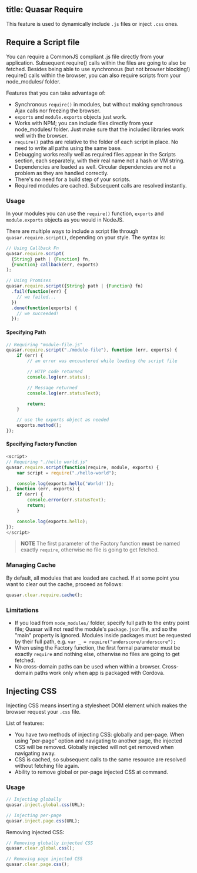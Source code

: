 title: Quasar Require
---

This feature is used to dynamically include `.js` files or inject `.css` ones.

## Require a Script file
You can require a CommonJS compliant .js file directly from your application. Subsequent require() calls within the files are going to also be fetched. Besides being able to use synchronous (but not browser blocking!) require() calls within the browser, you can also require scripts from your node_modules/ folder.

Features that you can take advantage of:
* Synchronous `require()` in modules, but without making synchronous Ajax calls nor freezing the browser.
* `exports` and `module.exports` objects just work.
* Works with NPM; you can include files directly from your node_modules/ folder. Just make sure that the included libraries work well with the browser.
* `require()` paths are relative to the folder of each script in place. No need to write all paths using the same base.
* Debugging works really well as required files appear in the Scripts section, each separately, with their real name not a hash or VM string.
* Dependencies are loaded as well. Circular dependencies are not a problem as they are handled correctly.
* There's no need for a build step of your scripts.
* Required modules are cached. Subsequent calls are resolved instantly.

### Usage
In your modules you can use the `require()` function, `exports` and `module.exports` objects as you would in NodeJS.

There are multiple ways to include a script file through `quasar.require.script()`, depending on your style. The syntax is:

``` js
// Using Callback Fn
quasar.require.script(
  {String} path | {Function} fn,
  {Function} callback(err, exports)
);

// Using Promises
quasar.require.script({String} path | {Function} fn)
  .fail(function(err) {
    // we failed...
  })
  .done(function(exports) {
    // we succeeded!
  });
```

#### Specifying Path
``` js
// Requiring "module-file.js"
quasar.require.script("./module-file"), function (err, exports) {
    if (err) {
        // an error was encountered while loading the script file

        // HTTP code returned
        console.log(err.status);

        // Message returned
        console.log(err.statusText);

        return;
    }

    // use the exports object as needed
    exports.method();
});
```

#### Specifying Factory Function
``` js
<script>
// Requiring "./hello world.js"
quasar.require.script(function(require, module, exports) {
    var script = require("./hello-world");

    console.log(exports.hello('World!'));
}, function (err, exports) {
    if (err) {
        console.error(err.statusText);
        return;
    }

    console.log(exports.hello);
});
</script>
```

> **NOTE**
> The first parameter of the Factory function **must** be named exactly `require`, otherwise no file is going to get fetched.

### Managing Cache
By default, all modules that are loaded are cached. If at some point you want to clear out the cache, proceed as follows:
``` js
quasar.clear.require.cache();
```

### Limitations

* If you load from `node_modules/` folder, specify full path to the entry point file; Quasar will not read the module's `package.json` file, and so the "main" property is ignored. Modules inside packages must be requested by their full path, e.g. `var _ = require("underscore/underscore");`
* When using the Factory function, the first formal parameter must be exactly `require` and nothing else, otherwise no files are going to get fetched.
* No cross-domain paths can be used when within a browser. Cross-domain paths work only when app is packaged with Cordova.

## Injecting CSS

Injecting CSS means inserting a stylesheet DOM element which makes the browser request your `.css` file.

List of features:
* You have two methods of injecting CSS: globally and per-page. When using "per-page" option and navigating to another page, the injected CSS will be removed. Globally injected will not get removed when navigating away.
* CSS is cached, so subsequent calls to the same resource are resolved without fetching file again.
* Ability to remove global or per-page injected CSS at command.

### Usage
``` js
// Injecting globally
quasar.inject.global.css(URL);

// Injecting per-page
quasar.inject.page.css(URL);
```

Removing injected CSS:
``` js
// Removing globally injected CSS
quasar.clear.global.css();

// Removing page injected CSS
quasar.clear.page.css();
```
